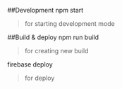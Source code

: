##Development
npm start  
>for starting development mode
>
##Build & deploy
npm run build  
>for creating new build 
> 
firebase deploy  
>for deploy
>

